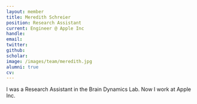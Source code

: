 ```yaml
---
layout: member
title: Meredith Schreier
position: Research Assistant
current: Engineer @ Apple Inc
handle: 
email: 
twitter: 
github: 
scholar: 
image: /images/team/meredith.jpg
alumni: true
cv: 
---
```


I was a Research Assistant in the Brain Dynamics Lab. Now I work at Apple Inc.